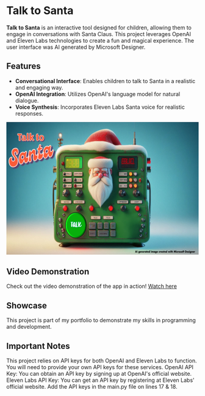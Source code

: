# Talk to Santa

**Talk to Santa** is an interactive tool designed for children, allowing them to engage in conversations with Santa Claus. This project leverages OpenAI and Eleven Labs technologies to create a fun and magical experience. The user interface was AI generated by Microsoft Designer.

## Features

- **Conversational Interface**: Enables children to talk to Santa in a realistic and engaging way.
- **OpenAI Integration**: Utilizes OpenAI's language model for natural dialogue.
- **Voice Synthesis**: Incorporates Eleven Labs Santa voice for realistic responses.

![Screenshot of Talk to Santa App](/images/talk_to_santa.png) <!-- Add your screenshot file name here -->

## Video Demonstration

Check out the video demonstration of the app in action! [Watch here](https://link-to-your-video.com) <!-- Replace with the actual link to your video -->

## Showcase

This project is part of my portfolio to demonstrate my skills in programming and development.

## Important Notes
This project relies on API keys for both OpenAI and Eleven Labs to function. You will need to provide your own API keys for these services.
OpenAI API Key: You can obtain an API key by signing up at OpenAI's official website.
Eleven Labs API Key: You can get an API key by registering at Eleven Labs' official website.
Add the API keys in the main.py file on lines 17 & 18.
